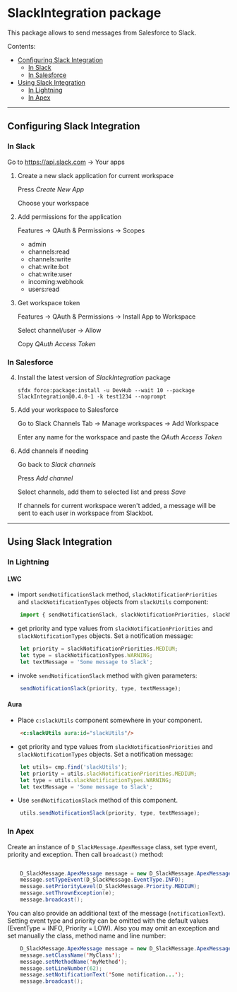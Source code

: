 # SlackIntegration package

This package allows to send messages from Salesforce to Slack.

Contents:

* [Configuring Slack Integration](#configuring-slack-integration)
	* [In Slack](#in-slack)
	* [In Salesforce](#in-salesforce)
* [Using Slack Integration](#using-slack-integration)
	* [In Lightning](#in-lightning)
	* [In Apex](#in-apex)	
--------

## Configuring Slack Integration

### In Slack

Go to https://api.slack.com -> Your apps

1. Create a new slack application for current workspace

	Press *Create New App*
	
	Choose your workspace
	
2. Add permissions for the application

	Features -> QAuth & Permissions -> Scopes
	
	- admin
	- channels:read
	- channels:write
	- chat:write:bot
	- chat:write:user
	- incoming:webhook
	- users:read
		
3. Get workspace token

	Features -> QAuth & Permissions  -> Install App to Workspace
	
	Select channel/user -> Allow
	
	Copy *QAuth Access Token*

### In Salesforce

4. Install the latest version of *SlackIntegration* package
	
	```
	sfdx force:package:install -u DevHub --wait 10 --package SlackIntegration@0.4.0-1 -k test1234 --noprompt
	```
	
	
5. Add your workspace to Salesforce

	Go to Slack Channels Tab -> Manage workspaces -> Add Workspace
	
	Enter any name for the workspace and paste the *QAuth Access Token*
	
6. Add channels if needing

	Go back to *Slack channels*
	
	Press *Add channel*
	
	Select channels, add them to selected list and press *Save*
	

	If channels for current workspace weren't added, a message will be sent to each user in workspace from Slackbot.

------------

## Using Slack Integration

### In Lightning

#### LWC

- import `sendNotificationSlack` method, `slackNotificationPriorities` and `slackNotificationTypes` objects from `slackUtils` component:

```javascript
	import { sendNotificationSlack, slackNotificationPriorities, slackNotificationTypes } from "c/slackUtils";
```

- get priority and type values from `slackNotificationPriorities` and `slackNotificationTypes` objects. Set a notification message:

```javascript
	let priority = slackNotificationPriorities.MEDIUM;
	let type = slackNotificationTypes.WARNING;
	let textMessage = 'Some message to Slack';
```

- invoke `sendNotificationSlack` method with given parameters:

```javascript
	sendNotificationSlack(priority, type, textMessage);
```

#### Aura

- Place `c:slackUtils` component somewhere in your component.

```html
	<c:slackUtils aura:id="slackUtils"/>
```

- get priority and type values from `slackNotificationPriorities` and `slackNotificationTypes` objects. Set a notification message:

```javascript
	let utils= cmp.find('slackUtils');
	let priority = utils.slackNotificationPriorities.MEDIUM;
	let type = utils.slackNotificationTypes.WARNING;
	let textMessage = 'Some message to Slack';
```

- Use `sendNotificationSlack` method of this component.

```javascript
	utils.sendNotificationSlack(priority, type, textMessage);
```


### In Apex

Create an instance of `D_SlackMessage.ApexMessage` class, set type event, priority and exception. 
Then call `broadcast()` method:

```java

	D_SlackMessage.ApexMessage message = new D_SlackMessage.ApexMessage();
	message.setTypeEvent(D_SlackMessage.EventType.INFO);
	message.setPriorityLevel(D_SlackMessage.Priority.MEDIUM);
	message.setThrownException(e);
	message.broadcast();
```

You can also provide an additional text of the message (`notificationText`).
Setting event type and priority can be omitted with the default values (EventType = INFO, Priority = LOW).
Also you may omit an exception and set manually the class, method name and line number:

```java
	D_SlackMessage.ApexMessage message = new D_SlackMessage.ApexMessage();
	message.setClassName('MyClass');
	message.setMethodName('myMethod');
	message.setLineNumber(62);
	message.setNotificationText('Some notification...');
	message.broadcast();
```